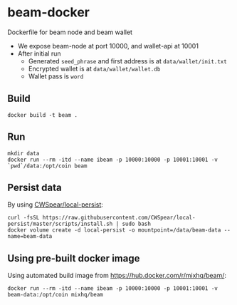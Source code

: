 # beam-docker
Dockerfile for beam node and beam wallet

- We expose beam-node at port 10000, and wallet-api at 10001
- After initial run
  - Generated `seed_phrase` and first address is at `data/wallet/init.txt`
  - Encrypted wallet is at `data/wallet/wallet.db`
  - Wallet pass is `word`

## Build

```
docker build -t beam .
```

## Run

```
mkdir data
docker run --rm -itd --name ibeam -p 10000:10000 -p 10001:10001 -v `pwd`/data:/opt/coin beam
```

## Persist data

By using [CWSpear/local-persist](https://github.com/CWSpear/local-persist):

```
curl -fsSL https://raw.githubusercontent.com/CWSpear/local-persist/master/scripts/install.sh | sudo bash
docker volume create -d local-persist -o mountpoint=/data/beam-data --name=beam-data
```

## Using pre-built docker image

Using automated build image from <https://hub.docker.com/r/mixhq/beam/>:

```
docker run --rm -itd --name ibeam -p 10000:10000 -p 10001:10001 -v beam-data:/opt/coin mixhq/beam
```
